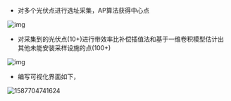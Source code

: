 - 对多个光伏点进行选址采集，AP算法获得中心点

![img](C:\Users\zzz\Desktop\组会\images\clip_image002.gif)

- 对采集到的光伏点(10+)进行带效率比补偿插值法和基于一维卷积模型估计出其他未能安装采样设施的点(100+)

![img](C:\Users\zzz\Desktop\组会\images\clip_image003.gif)

- 编写可视化界面如下，

![1587704741624](C:\Users\zzz\Desktop\组会\images\1587704741624.png)



